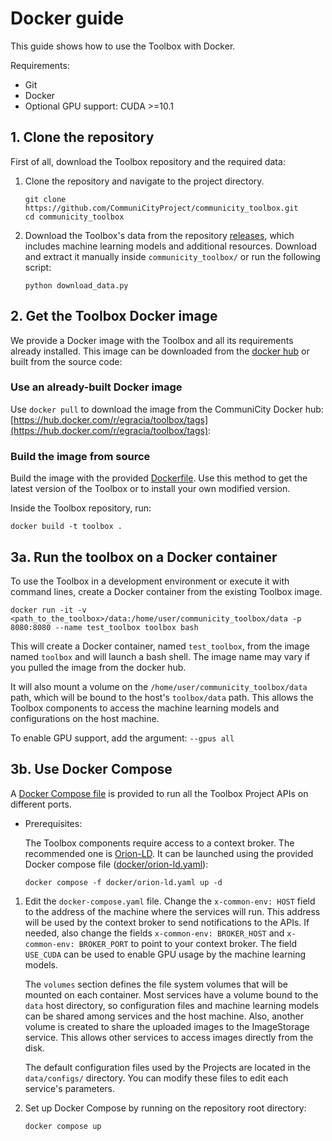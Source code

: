 # Docker guide

This guide shows how to use the Toolbox with Docker.

Requirements:
- Git
- Docker
- Optional GPU support: CUDA >=10.1 

## 1. Clone the repository

First of all, download the Toolbox repository and the required data:

1. Clone the repository and navigate to the project directory.

    ```
    git clone https://github.com/CommuniCityProject/communicity_toolbox.git
    cd communicity_toolbox
    ```

2. Download the Toolbox's data from the repository [releases](https://github.com/CommuniCityProject/communicity_toolbox/releases), which includes machine learning models and additional resources. Download and extract it manually inside ``communicity_toolbox/`` or run the following script:
    
    ```
    python download_data.py
    ```

## 2. Get the Toolbox Docker image

We provide a Docker image with the Toolbox and all its requirements already installed. This image can be downloaded from the [docker hub](https://hub.docker.com/r/egracia/toolbox) or built from the source code:

### Use an already-built Docker image

Use ``docker pull`` to download the image from the CommuniCity Docker hub: [https://hub.docker.com/r/egracia/toolbox/tags](https://hub.docker.com/r/egracia/toolbox/tags):


### Build the image from source

Build the image with the provided [Dockerfile](../Dockerfile).
Use this method to get the latest version of the Toolbox or to install your own modified version.

Inside the Toolbox repository, run:
```
docker build -t toolbox .
```

## 3a. Run the toolbox on a Docker container

To use the Toolbox in a development environment or execute it with command lines, create a Docker container from the existing Toolbox image.

```
docker run -it -v <path_to_the_toolbox>/data:/home/user/communicity_toolbox/data -p 8080:8080 --name test_toolbox toolbox bash
```
This will create a Docker container, named ``test_toolbox``, from the image named ``toolbox`` and will launch a bash shell. The image name may vary if you pulled the image from the docker hub.

It will also mount a volume on the ``/home/user/communicity_toolbox/data`` path, which will be bound to the host's ``toolbox/data`` path. This allows the Toolbox components to access the machine learning models and configurations on the host machine.

To enable GPU support, add the argument: ``--gpus all``

## 3b. Use Docker Compose

A [Docker Compose file](../docker-compose.yaml) is provided to run all the Toolbox Project APIs on different ports.

- Prerequisites:

    The Toolbox components require access to a context broker. The recommended one is [Orion-LD](https://github.com/FIWARE/context.Orion-LD). It can be launched using the provided Docker compose file ([docker/orion-ld.yaml](../docker/orion-ld.yaml)):
    ```
    docker compose -f docker/orion-ld.yaml up -d
    ```

1. Edit the ``docker-compose.yaml`` file. Change the ``x-common-env: HOST`` field to the address of the machine where the services will run. This address will be used by the context broker to send notifications to the APIs. If needed, also change the fields ``x-common-env: BROKER_HOST`` and ``x-common-env: BROKER_PORT`` to point to your context broker. The field ``USE_CUDA`` can be used to enable GPU usage by the machine learning models.

    The ``volumes`` section defines the file system volumes that will be mounted on each container. Most services have a volume bound to the ``data`` host directory, so configuration files and machine learning models can be shared among services and the host machine. Also, another volume is created to share the uploaded images to the ImageStorage service. This allows other services to access images directly from the disk.

    The default configuration files used by the Projects are located in the ``data/configs/`` directory. You can modify these files to edit each service's parameters.

2. Set up Docker Compose by running on the repository root directory:
    ```
    docker compose up
    ```
